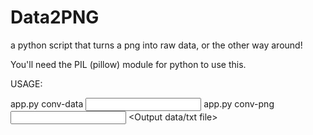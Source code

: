 # Data2PNG

a python script that turns a png into raw data, or the other way around!


You'll need the PIL (pillow) module for python to use this.

USAGE:

app.py conv-data <Input File> <Output image name>
app.py conv-png <Input image file> <Output data/txt file>

